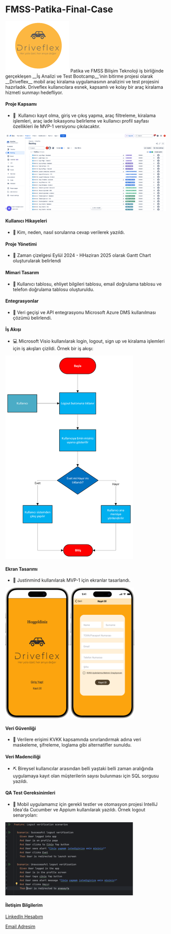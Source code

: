 # FMSS-Patika-Final-Case

<img src="Images/DriveflexLogo.png" width="200" />
Patika ve FMSS Bilişim Teknoloji iş birliğinde gerçekleşen __İş Analizi ve Test Bootcamp__'inin bitirme projesi olarak __Driveflex__ mobil araç kiralama uygulamasının analizini ve test projesini hazırladık. Driveflex kullanıcılara esnek, kapsamlı ve kolay bir araç kiralama hizmeti sunmayı hedefliyor. 


#### Proje Kapsamı 

* 📲 ​ Kullanıcı kayıt olma, giriş ve çıkış yapma, araç filtreleme, kiralama işlemleri, araç iade lokasyonu belirleme ve kullanıcı profil sayfası özellikleri ile MVP-1 versiyonu çıkılacaktır.  
<img src="Images/Jira.png" width="700" />

#### Kullanıcı Hikayeleri 
* :man: Kim, neden, nasıl sorularına cevap verilerek yazıldı.
  
#### Proje Yönetimi 
* 📆  Zaman çizelgesi Eylül 2024 - HHaziran 2025 olarak Gantt Chart oluşturularak belirlendi
  
#### Mimari Tasarım 
* 📂  Kullanıcı tablosu, ehliyet bilgileri tablosu, email doğrulama tablosu ve telefon doğrulama tablosu oluşturuldu.
  
#### Entegrasyonlar
* 📩 Veri geçişi ve API entegrasyonu Microsoft Azure DMS kullanılması çözümü belirlendi.
  
#### İş Akışı 
* 💻 Microsoft Visio kullanılarak login, logout, sign up ve kiralama işlemleri için iş akışları çizildi. Örnek bir iş akışı:
<img src="Images/LogoutUML.png" width="400" />

#### Ekran Tasarımı
* 📱 Justinmind kullanılarak MVP-1 için ekranlar tasarlandı.
<p float="left">
  <img src="Images/Ekran2.png" width="200" />
  <img src="Images/Ekran4.png" width="200" />
</p>

#### Veri Güvenliği 
* 🔐 Verilere erişimi KVKK kapsamında sınırlandırmak adına veri maskeleme, şifreleme, loglama gibi alternatifler sunuldu.
  
#### Veri Madenciliği
* ⛏️ Bireysel kullanıcılar arasından belli yaştaki belli zaman aralığında uygulamaya kayıt olan müşterilerin sayısı bulunması için SQL sorgusu yazıldı.
  
#### QA Test Gereksinimleri
* 🔎 Mobil uygulamamız için gerekli testler ve otomasyon projesi IntelliJ Idea'da Cucumber ve Appium kullanılarak yazıldı. Örnek logout senaryoları:
<img src="Images/TestLogout.png" width="400" />

#### İletişim Bilgilerim
[LinkedIn Hesabım](https://www.linkedin.com/in/zeynepyunsel/) 

[Email Adresim](mailto:zeyneptok1997@gmail.com) 


